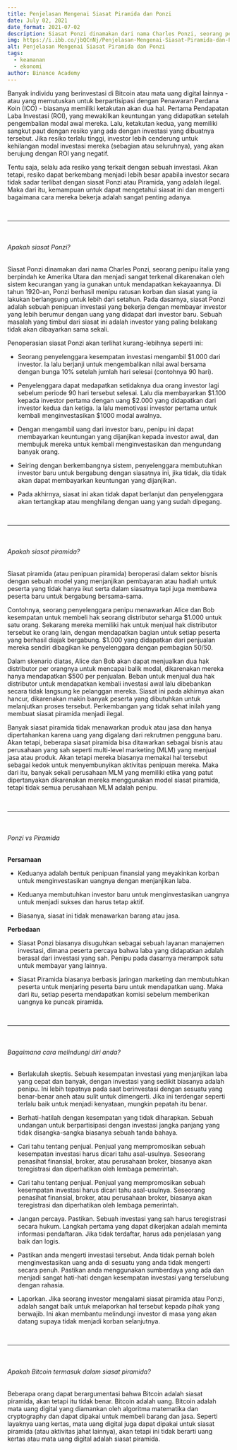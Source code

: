 ```yaml
---
title: Penjelasan Mengenai Siasat Piramida dan Ponzi
date: July 02, 2021
date_format: 2021-07-02
description: Siasat Ponzi dinamakan dari nama Charles Ponzi, seorang penipu italia yang berpindah ke Amerika Utara dan menjadi sangat terkenal dikarenakan oleh sistem kecurangan yang ia gunakan untuk mendapatkan kekayaannya.
img: https://i.ibb.co/jbQCnNj/Penjelasan-Mengenai-Siasat-Piramida-dan-Ponzi.jpg
alt: Penjelasan Mengenai Siasat Piramida dan Ponzi
tags: 
  - keamanan
  - ekonomi
author: Binance Academy
---
```


<div class="text-justify grid gap-4">
  <p>Banyak individu yang berinvestasi di Bitcoin atau mata uang digital lainnya - atau yang memutuskan untuk berpartisipasi dengan Penawaran Perdana Koin (ICO) - biasanya memiliki ketakutan akan dua hal. Pertama Pendapatan Laba Investasi (ROI), yang mewakilkan keuntungan yang didapatkan setelah pengembalian modal awal mereka. Lalu, ketakutan kedua, yang memiliki sangkut paut dengan resiko yang ada dengan investasi yang dibuatnya tersebut. Jika resiko terlalu tinggi, investor lebih cenderung untuk kehilangan modal investasi mereka (sebagian atau seluruhnya), yang akan berujung dengan ROI yang negatif.</p>
  <p>Tentu saja, selalu ada resiko yang terkait dengan sebuah investasi. Akan tetapi, resiko dapat berkembang menjadi lebih besar apabila investor secara tidak sadar terlibat dengan siasat Ponzi atau Piramida, yang adalah ilegal. Maka dari itu, kemampuan untuk dapat mengetahui siasat ini dan mengerti bagaimana cara mereka bekerja adalah sangat penting adanya.</p>
</div>

<br>
<hr>
<br>

<div class="text-justify grid gap-4">
  <h6 class="ft-h text-primary font-bold">Apakah siasat Ponzi?</h6>
  <p>Siasat Ponzi dinamakan dari nama Charles Ponzi, seorang penipu italia yang berpindah ke Amerika Utara dan menjadi sangat terkenal dikarenakan oleh sistem kecurangan yang ia gunakan untuk mendapatkan kekayaannya. Di tahun 1920-an, Ponzi berhasil menipu ratusan korban dan siasat yang ia lakukan berlangsung untuk lebih dari setahun. Pada dasarnya, siasat Ponzi adalah sebuah penipuan investasi yang bekerja dengan membayar investor yang lebih berumur dengan uang yang didapat dari investor baru. Sebuah masalah yang timbul dari siasat ini adalah investor yang paling belakang tidak akan dibayarkan sama sekali.</p>
  <p>Penoperasian siasat Ponzi akan terlihat kurang-lebihnya seperti ini:</p>
  <ul class="grid gap-2">
    <li>
      <p>Seorang penyelenggara kesempatan investasi mengambil $1.000 dari investor. Ia lalu berjanji untuk mengembalikan nilai awal bersama dengan bunga 10% setelah jumlah hari selesai (contohnya 90 hari).</p>
    </li>
    <li>
      <p>Penyelenggara dapat medapatkan setidaknya dua orang investor lagi sebelum periode 90 hari tersebut selesai. Lalu dia membayarkan $1.100 kepada investor pertama dengan uang $2.000 yang didapatkan dari investor kedua dan ketiga. Ia lalu memotivasi investor pertama untuk kembali menginvestasikan $1000 modal awalnya.</p>
    </li>
    <li>
      <p>Dengan mengambil uang dari investor baru, penipu ini dapat membayarkan keuntungan yang dijanjikan kepada investor awal, dan membujuk mereka untuk kembali menginvestasikan dan mengundang banyak orang.</p>
    <li>
      <p>Seiring dengan berkembangnya sistem, penyelenggara membutuhkan investor baru untuk bergabung dengan siasatnya ini, jika tidak, dia tidak akan dapat membayarkan keuntungan yang dijanjikan.</p>
    </li>
    <li>
      <p>Pada akhirnya, siasat ini akan tidak dapat berlanjut dan penyelenggara akan tertangkap atau menghilang dengan uang yang sudah dipegang.</p>
    </li>
  </ul>
</div>

<br>
<hr>
<br>

<div class="text-justify grid gap-4">
  <h6 class="ft-h text-primary font-bold">Apakah siasat piramida?</h6>
  <p>Siasat piramida (atau penipuan piramida) beroperasi dalam sektor bisnis dengan sebuah model yang menjanjikan pembayaran atau hadiah untuk peserta yang tidak hanya ikut serta dalam siasatnya tapi juga membawa peserta baru untuk bergabung bersama-sama.</p>
  <p>Contohnya, seorang penyelenggara penipu menawarkan Alice dan Bob kesempatan untuk membeli hak seorang distributor seharga $1.000 untuk satu orang. Sekarang mereka memiliki hak untuk menjual hak distributor tersebut ke orang lain, dengan mendapatkan bagian untuk setiap peserta yang berhasil diajak bergabung. $1.000 yang didapatkan dari penjualan mereka sendiri dibagikan ke penyelenggara dengan pembagian 50/50.</p>
  <p>Dalam skenario diatas, Alice dan Bob akan dapat menjualkan dua hak distributor per orangnya untuk mencapai balik modal, dikarenakan mereka hanya mendapatkan $500 per penjualan. Beban untuk menjual dua hak distributor untuk mendapatkan kembali investasi awal lalu dibebankan secara tidak langsung ke pelanggan mereka. Siasat ini pada akhirnya akan hancur, dikarenakan makin banyak peserta yang dibutuhkan untuk melanjutkan proses tersebut. Perkembangan yang tidak sehat inilah yang membuat siasat piramida menjadi ilegal.</p>
  <p>Banyak siasat piramida tidak menawarkan produk atau jasa dan hanya dipertahankan karena uang yang digalang dari rekrutmen pengguna baru. Akan tetapi, beberapa siasat piramida bisa ditawarkan sebagai bisnis atau perusahaan yang sah seperti multi-level marketing (MLM) yang menjual jasa atau produk. Akan tetapi mereka biasanya memakai hal tersebut sebagai kedok untuk menyembunyikan aktivitas penipuan mereka. Maka dari itu, banyak sekali perusahaan MLM yang memiliki etika yang patut dipertanyakan dikarenakan mereka menggunakan model siasat piramida, tetapi tidak semua perusahaan MLM adalah penipu.</p>
</div>

<br>
<hr>
<br>

<div class="text-justify grid gap-4">
  <h6 class="ft-h text-primary font-bold">Ponzi vs Piramida</h6>
  <p><b>Persamaan</b></p>
  <ul class="grid gap-2">
    <li>
      <p>Keduanya adalah bentuk penipuan finansial yang meyakinkan korban untuk menginvestasikan uangnya dengan menjanjikan laba.</p>
    </li>
    <li>
      <p>Keduanya membutuhkan investor baru untuk menginvestasikan uangnya untuk menjadi sukses dan harus tetap aktif.</p>
    </li>
    <li>
      <p>Biasanya, siasat ini tidak menawarkan barang atau jasa.</p>
    </li>
  </ul>
  <p><b>Perbedaan</b></p>
  <ul class="grid gap-2">
    <li>
      <p>Siasat Ponzi biasanya disuguhkan sebagai sebuah layanan manajemen investasi, dimana peserta percaya bahwa laba yang didapatkan adalah berasal dari investasi yang sah. Penipu pada dasarnya merampok satu untuk membayar yang lainnya.</p>
    </li>
    <li>
      <p>Siasat Piramida biasanya berbasis jaringan marketing dan membutuhkan peserta untuk menjaring peserta baru untuk mendapatkan uang. Maka dari itu, setiap peserta mendapatkan komisi sebelum memberikan uangnya ke puncak piramida.</p>
    </li>
  </ul>
</div>

<br>
<hr>
<br>

<div class="text-justify grid gap-4">
  <h6 class="ft-h text-primary font-bold">Bagaimana cara melindungi diri anda?</h6>
  <ul class="grid gap-2">
    <li>
      <p>Berlakulah skeptis. Sebuah kesempatan investasi yang menjanjikan laba yang cepat dan banyak, dengan investasi yang sedikit biasanya adalah penipu. Ini lebih tepatnya pada saat berinvestasi dengan sesuatu yang benar-benar aneh atau sulit untuk dimengerti. Jika ini terdengar seperti terlalu baik untuk menjadi kenyataan, mungkin pepatah itu benar.</p>
    </li>
    <li>
      <p>Berhati-hatilah dengan kesempatan yang tidak diharapkan. Sebuah undangan untuk berpartisipasi dengan investasi jangka panjang yang tidak disangka-sangka biasanya sebuah tanda bahaya.</p>
    </li>
    <li>
      <p>Cari tahu tentang penjual. Penjual yang mempromosikan sebuah kesempatan investasi harus dicari tahu asal-usulnya. Seseorang penasihat finansial, broker, atau perusahaan broker, biasanya akan teregistrasi dan diperhatikan oleh lembaga pemerintah.</p>
    </li>
    <li>
      <p>Cari tahu tentang penjual. Penjual yang mempromosikan sebuah kesempatan investasi harus dicari tahu asal-usulnya. Seseorang penasihat finansial, broker, atau perusahaan broker, biasanya akan teregistrasi dan diperhatikan oleh lembaga pemerintah.</p>
    </li>
    <li>
      <p>Jangan percaya. Pastikan. Sebuah investasi yang sah harus teregistrasi secara hukum. Langkah pertama yang dapat dikerjakan adalah meminta informasi pendaftaran. Jika tidak terdaftar, harus ada penjelasan yang baik dan logis.</p>
    </li>
    <li>
      <p>Pastikan anda mengerti investasi tersebut. Anda tidak pernah boleh menginvestasikan uang anda di sesuatu yang anda tidak mengerti secara penuh. Pastikan anda menggunakan sumberdaya yang ada dan menjadi sangat hati-hati dengan kesempatan investasi yang terselubung dengan rahasia.</p>
    </li>
    <li>
      <p>Laporkan. Jika seorang investor mengalami siasat piramida atau Ponzi, adalah sangat baik untuk melaporkan hal tersebut kepada pihak yang berwajib. Ini akan membantu melindungi investor di masa yang akan datang supaya tidak menjadi korban selanjutnya.</p>
    </li>
  </ul>
</div>

<br>
<hr>
<br>

<div class="text-justify grid gap-4">
  <h6 class="ft-h text-primary font-bold">Apakah Bitcoin termasuk dalam siasat piramida?</h6>
  <p>Beberapa orang dapat berargumentasi bahwa Bitcoin adalah siasat piramida, akan tetapi itu tidak benar. Bitcoin adalah uang. Bitcoin adalah mata uang digital yang diamankan oleh algoritma matematika dan cryptography dan dapat dipakai untuk membeli barang dan jasa. Seperti layaknya uang kertas, mata uang digital juga dapat dipakai untuk siasat piramida (atau aktivitas jahat lainnya), akan tetapi ini tidak berarti uang kertas atau mata uang digital adalah siasat piramida.</p>
</div>